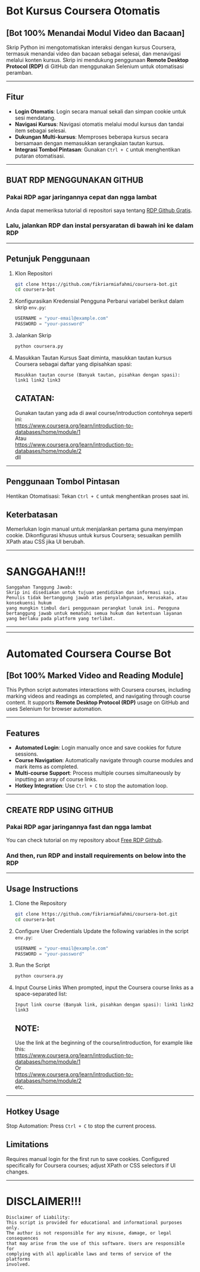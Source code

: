 # Bot Kursus Coursera Otomatis
## [Bot 100% Menandai Modul Video dan Bacaan]

Skrip Python ini mengotomatiskan interaksi dengan kursus Coursera, termasuk menandai video dan bacaan sebagai selesai, dan menavigasi melalui konten kursus. Skrip ini mendukung penggunaan **Remote Desktop Protocol (RDP)** di GitHub dan menggunakan Selenium untuk otomatisasi peramban.

---

## Fitur
- **Login Otomatis**: Login secara manual sekali dan simpan cookie untuk sesi mendatang.
- **Navigasi Kursus**: Navigasi otomatis melalui modul kursus dan tandai item sebagai selesai.
- **Dukungan Multi-kursus**: Memproses beberapa kursus secara bersamaan dengan memasukkan serangkaian tautan kursus.
- **Integrasi Tombol Pintasan**: Gunakan `Ctrl + C` untuk menghentikan putaran otomatisasi.

---

## BUAT RDP MENGGUNAKAN GITHUB
### Pakai RDP agar jaringannya cepat dan ngga lambat
Anda dapat memeriksa tutorial di repositori saya tentang [RDP Github Gratis](https://github.com/fikriarmiafahmi/freeRDP).
### Lalu, jalankan RDP dan instal persyaratan di bawah ini ke dalam RDP
---
## Petunjuk Penggunaan
1. Klon Repositori
   ```bash
   git clone https://github.com/fikriarmiafahmi/coursera-bot.git
   cd coursera-bot
   ```
2. Konfigurasikan Kredensial Pengguna
   Perbarui variabel berikut dalam skrip `env.py`:
   ```python
   USERNAME = "your-email@example.com"
   PASSWORD = "your-password"
   ```
3. Jalankan Skrip
   ```bash
   python coursera.py
   ```
4. Masukkan Tautan Kursus
   Saat diminta, masukkan tautan kursus Coursera sebagai daftar yang dipisahkan spasi:
   ```text
   Masukkan tautan course (Banyak tautan, pisahkan dengan spasi): link1 link2 link3
   ```
   ## CATATAN:
   Gunakan tautan yang ada di awal course/introduction
   contohnya seperti ini:
   <br>https://www.coursera.org/learn/introduction-to-databases/home/module/1
   <br>Atau
   <br>https://www.coursera.org/learn/introduction-to-databases/home/module/2
   <br>dll
---

## Penggunaan Tombol Pintasan
Hentikan Otomatisasi: Tekan `Ctrl + C` untuk menghentikan proses saat ini.
## Keterbatasan
Memerlukan login manual untuk menjalankan pertama guna menyimpan cookie.
Dikonfigurasi khusus untuk kursus Coursera; sesuaikan pemilih XPath atau CSS jika UI berubah.

---

# SANGGAHAN!!!
```hash
Sanggahan Tanggung Jawab:
Skrip ini disediakan untuk tujuan pendidikan dan informasi saja.
Penulis tidak bertanggung jawab atas penyalahgunaan, kerusakan, atau konsekuensi hukum
yang mungkin timbul dari penggunaan perangkat lunak ini. Pengguna bertanggung jawab untuk mematuhi semua hukum dan ketentuan layanan yang berlaku pada platform yang terlibat.
```
---
---
# Automated Coursera Course Bot
## [Bot 100% Marked Video and Reading Module]

This Python script automates interactions with Coursera courses, including marking videos and readings as completed, and navigating through course content. It supports **Remote Desktop Protocol (RDP)** usage on GitHub and uses Selenium for browser automation.

---

## Features
- **Automated Login**: Login manually once and save cookies for future sessions.
- **Course Navigation**: Automatically navigate through course modules and mark items as completed.
- **Multi-course Support**: Process multiple courses simultaneously by inputting an array of course links.
- **Hotkey Integration**: Use `Ctrl + C` to stop the automation loop.

---

## CREATE RDP USING GITHUB
### Pakai RDP agar jaringannya fast dan ngga lambat
You can check tutorial on my repository about [Free RDP Github](https://github.com/fikriarmiafahmi/freeRDP).
### And then, run RDP and install requirements on below into the RDP
---
## Usage Instructions
1. Clone the Repository
   ```bash
   git clone https://github.com/fikriarmiafahmi/coursera-bot.git
   cd coursera-bot
   ```
2. Configure User Credentials
   Update the following variables in the script `env.py`:
   ```python
   USERNAME = "your-email@example.com"
   PASSWORD = "your-password"
   ```
3. Run the Script
   ```bash
   python coursera.py
   ```

4. Input Course Links
   When prompted, input the Coursera course links as a space-separated list:
   ```text
   Input link course (Banyak link, pisahkan dengan spasi): link1 link2 link3
   ```
   ## NOTE:
   Use the link at the beginning of the course/introduction, for example like this:
   <br>https://www.coursera.org/learn/introduction-to-databases/home/module/1
   <br>Or
   <br>https://www.coursera.org/learn/introduction-to-databases/home/module/2
   <br>etc.
---

## Hotkey Usage
Stop Automation: Press `Ctrl + C` to stop the current process.
## Limitations
Requires manual login for the first run to save cookies.
Configured specifically for Coursera courses; adjust XPath or CSS selectors if UI changes.

---

# DISCLAIMER!!!
```hash
Disclaimer of Liability:
This script is provided for educational and informational purposes only.
The author is not responsible for any misuse, damage, or legal consequences
that may arise from the use of this software. Users are responsible for
complying with all applicable laws and terms of service of the platforms
involved.
```
